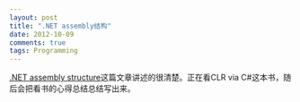 ```yaml
---
layout: post
title: ".NET assembly结构"
date: 2012-10-09
comments: true
tags: Programming
---
```

[.NET assembly structure](http://blog.vuscode.com/malovicn/archive/2007/12/24/net-foundations-net-assembly-structure.aspx)这篇文章讲述的很清楚。正在看CLR via C#这本书，随后会把看书的心得总结总结写出来。